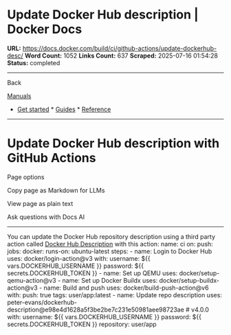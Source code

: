 # Update Docker Hub description | Docker Docs

**URL:** https://docs.docker.com/build/ci/github-actions/update-dockerhub-desc/
**Word Count:** 1052
**Links Count:** 637
**Scraped:** 2025-07-16 01:54:28
**Status:** completed

---

Back

[Manuals](https://docs.docker.com/manuals/)

  * [Get started](https://docs.docker.com/get-started/)   * [Guides](https://docs.docker.com/guides/)   * [Reference](https://docs.docker.com/reference/)

* * *

# Update Docker Hub description with GitHub Actions

Page options

Copy page as Markdown for LLMs

View page as plain text

Ask questions with Docs AI

* * *

You can update the Docker Hub repository description using a third party action called [Docker Hub Description](https://github.com/peter-evans/dockerhub-description) with this action:               name: ci          on:       push:          jobs:       docker:         runs-on: ubuntu-latest         steps:           - name: Login to Docker Hub             uses: docker/login-action@v3             with:               username: ${{ vars.DOCKERHUB_USERNAME }}               password: ${{ secrets.DOCKERHUB_TOKEN }}                - name: Set up QEMU             uses: docker/setup-qemu-action@v3                - name: Set up Docker Buildx             uses: docker/setup-buildx-action@v3                - name: Build and push             uses: docker/build-push-action@v6             with:               push: true               tags: user/app:latest                - name: Update repo description             uses: peter-evans/dockerhub-description@e98e4d1628a5f3be2be7c231e50981aee98723ae # v4.0.0             with:               username: ${{ vars.DOCKERHUB_USERNAME }}               password: ${{ secrets.DOCKERHUB_TOKEN }}               repository: user/app